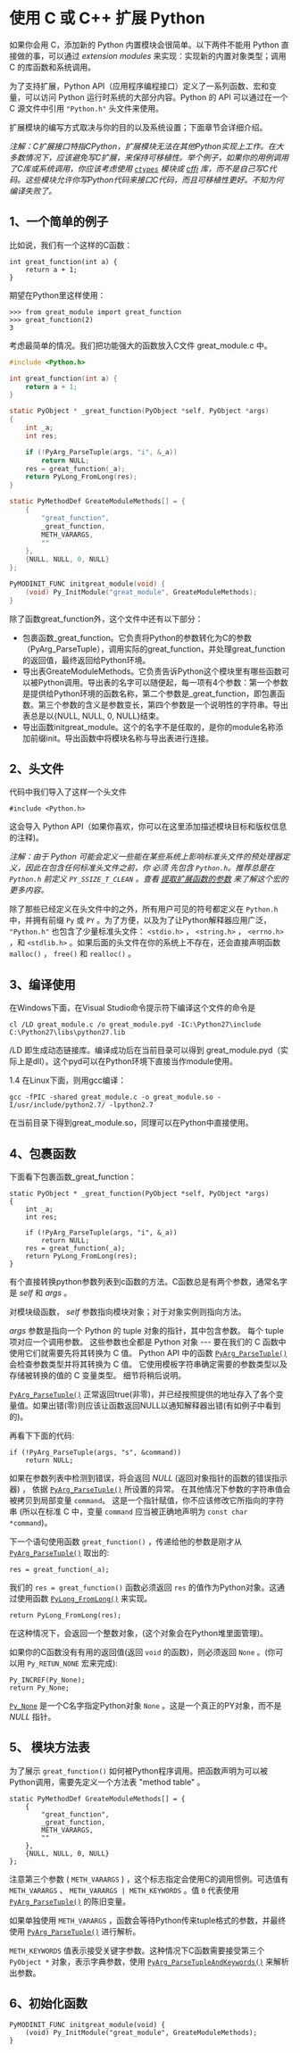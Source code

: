 # 使用 C 或 C++ 扩展 Python

如果你会用 C，添加新的 Python 内置模块会很简单。以下两件不能用 Python 直接做的事，可以通过 *extension modules* 来实现：实现新的内置对象类型；调用 C 的库函数和系统调用。

为了支持扩展，Python API（应用程序编程接口）定义了一系列函数、宏和变量，可以访问 Python 运行时系统的大部分内容。Python 的 API 可以通过在一个 C 源文件中引用 `"Python.h"` 头文件来使用。

扩展模块的编写方式取决与你的目的以及系统设置；下面章节会详细介绍。

*注解：C扩展接口特指CPython，扩展模块无法在其他Python实现上工作。在大多数情况下，应该避免写C扩展，来保持可移植性。举个例子，如果你的用例调用了C库或系统调用，你应该考虑使用 [`ctypes`](https://docs.python.org/zh-cn/3.7/library/ctypes.html#module-ctypes) 模块或 [cffi](https://cffi.readthedocs.io/) 库，而不是自己写C代码。这些模块允许你写Python代码来接口C代码，而且可移植性更好。不知为何编译失败了。*



## 1、一个简单的例子

比如说，我们有一个这样的C函数：

```text
int great_function(int a) {
    return a + 1;
}
```

期望在Python里这样使用：

```text
>>> from great_module import great_function 
>>> great_function(2)
3
```

考虑最简单的情况。我们把功能强大的函数放入C文件 great_module.c 中。

```c
#include <Python.h>

int great_function(int a) {
    return a + 1;
}

static PyObject * _great_function(PyObject *self, PyObject *args)
{
    int _a;
    int res;

    if (!PyArg_ParseTuple(args, "i", &_a))
        return NULL;
    res = great_function(_a);
    return PyLong_FromLong(res);
}

static PyMethodDef GreateModuleMethods[] = {
    {
        "great_function",
        _great_function,
        METH_VARARGS,
        ""
    },
    {NULL, NULL, 0, NULL}
};

PyMODINIT_FUNC initgreat_module(void) {
    (void) Py_InitModule("great_module", GreateModuleMethods);
}
```
 除了函数great_function外，这个文件中还有以下部分：

- 包裹函数_great_function。它负责将Python的参数转化为C的参数（PyArg_ParseTuple），调用实际的great_function，并处理great_function的返回值，最终返回给Python环境。
- 导出表GreateModuleMethods。它负责告诉Python这个模块里有哪些函数可以被Python调用。导出表的名字可以随便起，每一项有4个参数：第一个参数是提供给Python环境的函数名称，第二个参数是_great_function，即包裹函数。第三个参数的含义是参数变长，第四个参数是一个说明性的字符串。导出表总是以{NULL, NULL, 0, NULL}结束。
- 导出函数initgreat_module。这个的名字不是任取的，是你的module名称添加前缀init。导出函数中将模块名称与导出表进行连接。

## 2、头文件

代码中我们导入了这样一个头文件

```
#include <Python.h>
```

这会导入 Python API（如果你喜欢，你可以在这里添加描述模块目标和版权信息的注释)。

*注解：由于 Python 可能会定义一些能在某些系统上影响标准头文件的预处理器定义，因此在包含任何标准头文件之前，你 必须 先包含 `Python.h`。推荐总是在 `Python.h` 前定义 `PY_SSIZE_T_CLEAN` 。查看 [提取扩展函数的参数](https://docs.python.org/zh-cn/3.7/extending/extending.html#parsetuple) 来了解这个宏的更多内容。*

除了那些已经定义在头文件中的之外，所有用户可见的符号都定义在 `Python.h` 中，并拥有前缀 `Py` 或 `PY` 。为了方便，以及为了让Python解释器应用广泛， `"Python.h"` 也包含了少量标准头文件： `<stdio.h>` ， `<string.h>` ， `<errno.h>` ，和 `<stdlib.h>` 。如果后面的头文件在你的系统上不存在，还会直接声明函数 `malloc()` ， `free()` 和 `realloc()` 。

## 3、编译使用
在Windows下面，在Visual Studio命令提示符下编译这个文件的命令是

```text
cl /LD great_module.c /o great_module.pyd -IC:\Python27\include C:\Python27\libs\python27.lib
```

/LD 即生成动态链接库。编译成功后在当前目录可以得到 great_module.pyd（实际上是dll）。这个pyd可以在Python环境下直接当作module使用。

1.4 在Linux下面，则用gcc编译：

```text
gcc -fPIC -shared great_module.c -o great_module.so -I/usr/include/python2.7/ -lpython2.7
```

在当前目录下得到great_module.so，同理可以在Python中直接使用。

## 4、包裹函数
下面看下包裹函数_great_function：

```
static PyObject * _great_function(PyObject *self, PyObject *args)
{
    int _a;
    int res;

    if (!PyArg_ParseTuple(args, "i", &_a))
        return NULL;
    res = great_function(_a);
    return PyLong_FromLong(res);
}
```

有个直接转换python参数列表到c函数的方法。C函数总是有两个参数，通常名字是 *self* 和 *args* 。

对模块级函数， *self* 参数指向模块对象；对于对象实例则指向方法。

*args* 参数是指向一个 Python 的 tuple 对象的指针，其中包含参数。 每个 tuple 项对应一个调用参数。 这些参数也全都是 Python 对象 --- 要在我们的 C 函数中使用它们就需要先将其转换为 C 值。 Python API 中的函数 [`PyArg_ParseTuple()`](https://docs.python.org/zh-cn/3.7/c-api/arg.html#c.PyArg_ParseTuple) 会检查参数类型并将其转换为 C 值。 它使用模板字符串确定需要的参数类型以及存储被转换的值的 C 变量类型。 细节将稍后说明。

[`PyArg_ParseTuple()`](https://docs.python.org/zh-cn/3.7/c-api/arg.html#c.PyArg_ParseTuple) 正常返回true(非零)，并已经按照提供的地址存入了各个变量值。如果出错(零)则应该让函数返回NULL以通知解释器出错(有如例子中看到的)。

再看下下面的代码:

```
if (!PyArg_ParseTuple(args, "s", &command))
    return NULL;
```

如果在参数列表中检测到错误，将会返回 *NULL* (返回对象指针的函数的错误指示器) ， 依据 [`PyArg_ParseTuple()`](https://docs.python.org/zh-cn/3.7/c-api/arg.html#c.PyArg_ParseTuple) 所设置的异常。 在其他情况下参数的字符串值会被拷贝到局部变量 `command`。 这是一个指针赋值，你不应该修改它所指向的字符串 (所以在标准 C 中，变量 `command` 应当被正确地声明为 `const char *command`)。

下一个语句使用函数 `great_function()` ，传递给他的参数是刚才从 [`PyArg_ParseTuple()`](https://docs.python.org/zh-cn/3.7/c-api/arg.html#c.PyArg_ParseTuple) 取出的:

```
res = great_function(_a);
```

我们的 `res = great_function()` 函数必须返回 `res` 的值作为Python对象。这通过使用函数 [`PyLong_FromLong()`](https://docs.python.org/zh-cn/3.7/c-api/long.html#c.PyLong_FromLong) 来实现。

```
return PyLong_FromLong(res);
```

在这种情况下，会返回一个整数对象，(这个对象会在Python堆里面管理)。

如果你的C函数没有有用的返回值(返回 `void` 的函数)，则必须返回 `None` 。(你可以用 `Py_RETUN_NONE` 宏来完成):

```
Py_INCREF(Py_None);
return Py_None;
```

[`Py_None`](https://docs.python.org/zh-cn/3.7/c-api/none.html#c.Py_None) 是一个C名字指定Python对象 `None` 。这是一个真正的PY对象，而不是 *NULL* 指针。

## 5、 模块方法表

为了展示 `great_function()` 如何被Python程序调用。把函数声明为可以被Python调用，需要先定义一个方法表 "method table" 。

```
static PyMethodDef GreateModuleMethods[] = {
    {
        "great_function",
        _great_function,
        METH_VARARGS,
        ""
    },
    {NULL, NULL, 0, NULL}
};
```

注意第三个参数 ( `METH_VARARGS` ) ，这个标志指定会使用C的调用惯例。可选值有 `METH_VARARGS` 、 `METH_VARARGS | METH_KEYWORDS` 。值 `0` 代表使用 [`PyArg_ParseTuple()`](https://docs.python.org/zh-cn/3.7/c-api/arg.html#c.PyArg_ParseTuple) 的陈旧变量。

如果单独使用 `METH_VARARGS` ，函数会等待Python传来tuple格式的参数，并最终使用 [`PyArg_ParseTuple()`](https://docs.python.org/zh-cn/3.7/c-api/arg.html#c.PyArg_ParseTuple) 进行解析。

`METH_KEYWORDS` 值表示接受关键字参数。这种情况下C函数需要接受第三个 `PyObject *` 对象，表示字典参数，使用 [`PyArg_ParseTupleAndKeywords()`](https://docs.python.org/zh-cn/3.7/c-api/arg.html#c.PyArg_ParseTupleAndKeywords) 来解析出参数。

## 6、初始化函数
```
PyMODINIT_FUNC initgreat_module(void) {
    (void) Py_InitModule("great_module", GreateModuleMethods);
}
```
